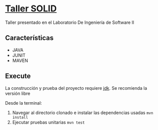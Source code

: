 # [Taller SOLID](github.com/danielm2402/jv-solid)

Taller presentado en el Laboratorio De Ingeniería de Software II 

## Características

* JAVA 
* JUNIT
* MAVEN

## Execute

La construcción y prueba del proyecto requiere [jdk](https://jdk.java.net/). Se recomienda la versión libre

Desde la terminal:

1. Navegar al directorio clonado e instalar las dependencias usadas `mvn install`
2. Ejecutar pruebas unitarias `mvn test`
